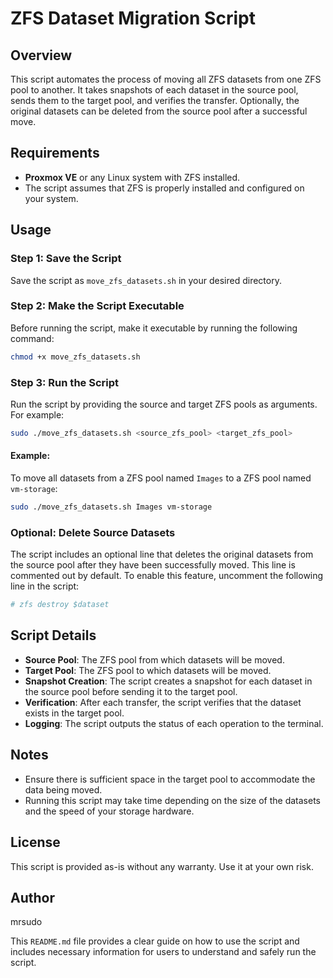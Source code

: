 # ZFS Dataset Migration Script

## Overview

This script automates the process of moving all ZFS datasets from one ZFS pool to another. It takes snapshots of each dataset in the source pool, sends them to the target pool, and verifies the transfer. Optionally, the original datasets can be deleted from the source pool after a successful move.

## Requirements

- **Proxmox VE** or any Linux system with ZFS installed.
- The script assumes that ZFS is properly installed and configured on your system.

## Usage

### Step 1: Save the Script

Save the script as `move_zfs_datasets.sh` in your desired directory.

### Step 2: Make the Script Executable

Before running the script, make it executable by running the following command:

```bash
chmod +x move_zfs_datasets.sh
```

### Step 3: Run the Script

Run the script by providing the source and target ZFS pools as arguments. For example:

```bash
sudo ./move_zfs_datasets.sh <source_zfs_pool> <target_zfs_pool>
```

#### Example:

To move all datasets from a ZFS pool named `Images` to a ZFS pool named `vm-storage`:

```bash
sudo ./move_zfs_datasets.sh Images vm-storage
```

### Optional: Delete Source Datasets

The script includes an optional line that deletes the original datasets from the source pool after they have been successfully moved. This line is commented out by default. To enable this feature, uncomment the following line in the script:

```bash
# zfs destroy $dataset
```

## Script Details

- **Source Pool**: The ZFS pool from which datasets will be moved.
- **Target Pool**: The ZFS pool to which datasets will be moved.
- **Snapshot Creation**: The script creates a snapshot for each dataset in the source pool before sending it to the target pool.
- **Verification**: After each transfer, the script verifies that the dataset exists in the target pool.
- **Logging**: The script outputs the status of each operation to the terminal.

## Notes

- Ensure there is sufficient space in the target pool to accommodate the data being moved.
- Running this script may take time depending on the size of the datasets and the speed of your storage hardware.

## License

This script is provided as-is without any warranty. Use it at your own risk.

## Author
mrsudo



This `README.md` file provides a clear guide on how to use the script and includes necessary information for users to understand and safely run the script.
